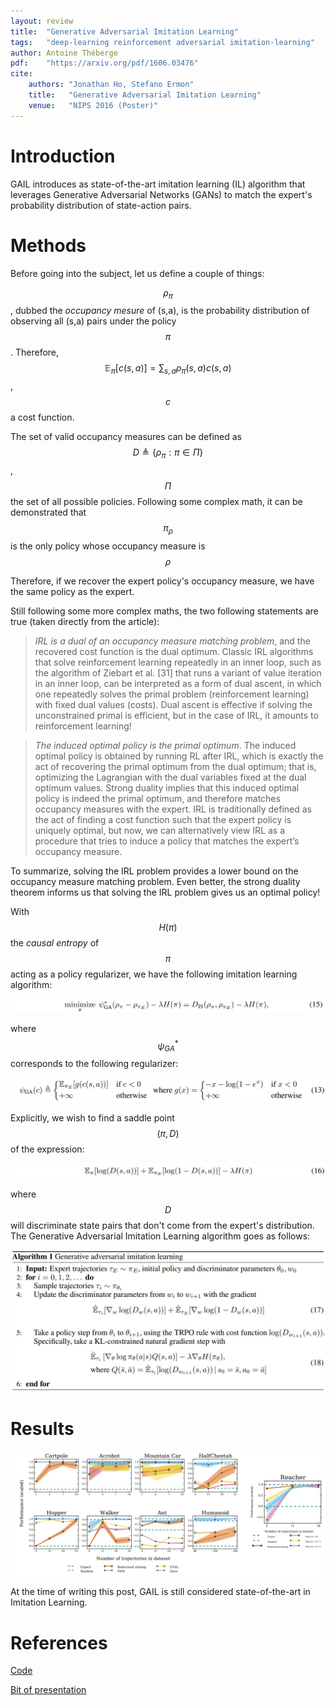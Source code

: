 ```yaml
---
layout: review
title:  "Generative Adversarial Imitation Learning"
tags:   "deep-learning reinforcement adversarial imitation-learning" 
author: Antoine Théberge
pdf:    "https://arxiv.org/pdf/1606.03476"
cite:
    authors: "Jonathan Ho, Stefano Ermon"
    title:   "Generative Adversarial Imitation Learning"
    venue:   "NIPS 2016 (Poster)"
---
```



# Introduction
GAIL introduces as state-of-the-art imitation learning (IL) algorithm that leverages Generative Adversarial Networks (GANs) to match the expert's probability distribution of state-action pairs.

# Methods
Before going into the subject, let us define a couple of things:

$$\rho_\pi$$, dubbed the _occupancy mesure_ of (s,a), is the probability distribution of observing all (s,a) pairs under the policy $$\pi$$. Therefore, $$\mathbb{E}_\pi[c(s,a)] = \sum_{s,a} \rho_\pi(s,a)c(s,a)$$, $$c$$ a cost function.

The set of valid occupancy measures can be defined as $$D \triangleq \{\rho_\pi : \pi \in \Pi\} $$, $$\Pi$$ the set of all possible policies. Following some complex math, it can be demonstrated that $$\pi_\rho$$ is the only policy whose occupancy measure is $$\rho$$ 

Therefore, if we recover the expert policy's occupancy measure, we have the same policy as the expert.

Still following some more complex maths, the two following statements are true (taken directly from the article):

> *IRL is a dual of an occupancy measure matching problem*, and the recovered cost function is the dual optimum. Classic IRL algorithms that solve reinforcement learning repeatedly in an inner loop, such as the algorithm of Ziebart et al. [31] that runs a variant of value iteration in an inner loop, can be interpreted as a form of dual ascent, in which one repeatedly solves the primal problem (reinforcement learning) with fixed dual values (costs). Dual ascent is effective if solving the unconstrained primal is efficient, but in the case of IRL, it amounts to reinforcement learning!

> *The induced optimal policy is the primal optimum*. The induced optimal policy is obtained by running RL after IRL, which is exactly the act of recovering the primal optimum from the dual optimum; that is, optimizing the Lagrangian with the dual variables fixed at the dual optimum values. Strong duality implies that this induced optimal policy is indeed the primal optimum, and therefore matches occupancy measures with the expert. IRL is traditionally defined as the act of finding a cost function such that the expert policy is uniquely optimal, but now, we can alternatively view IRL as a procedure that tries to induce a policy that matches the expert’s occupancy measure.

To summarize, solving the IRL problem provides a lower bound on the occupancy measure matching problem. Even better, the strong duality theorem informs us that solving the IRL problem gives us an optimal policy!

With $$H(\pi)$$ the _causal entropy_ of $$\pi$$ acting as a policy regularizer, we have the following imitation learning algorithm:

![](/article/images/GAIL/il.jpg)

where $$\psi^*_{GA}$$ corresponds to the following regularizer:

![](/article/images/GAIL/psi.jpg)

Explicitly, we wish to find a saddle point $$(\pi, D)$$ of the expression:

![](/article/images/GAIL/saddle.jpg)

where $$D$$ will discriminate state pairs that don't come from the expert's distribution. The Generative Adversarial Imitation Learning algorithm goes as follows:

![](/article/images/GAIL/algo.jpg)

# Results

![](/article/images/GAIL/results.jpg)

At the time of writing this post, GAIL is still considered state-of-the-art in Imitation Learning.

# References

[Code](https://github.com/openai/imitation)

[Bit of presentation](https://www.youtube.com/watch?v=6rZTaboSY4k&t=58m3s)
